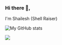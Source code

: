 ### Hi there 👋,
I'm Shailesh (Shell Raiser)

![My GitHub stats](https://github-readme-stats.vercel.app/api?username=shell-raiser&show_icons=true&title_color=200254&bg_color=60,90caf9,9575CD&text_color=0e0126&hide_border&hide_title=true&disable_animations=true)

<a>
<img align="center" src = "https://github-readme-stats.vercel.app/api/top-langs/?username=shell-raiser&layout=compact&title_color=0f0128&bg_color=60,90caf9,9575CD&text_color=0e0126&hide_border&disable_animations=true)"/>
</a>